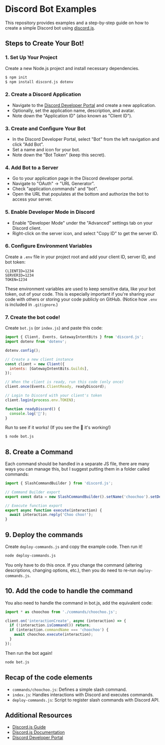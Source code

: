 # Discord Bot Examples

This repository provides examples and a step-by-step guide on how to create a simple Discord bot using [discord.js](https://discord.js.org/#/).

## Steps to Create Your Bot!

### 1. Set Up Your Project

Create a new Node.js project and install necessary dependencies.

```sh
$ npm init
$ npm install discord.js dotenv
```

### 2. Create a Discord Application

- Navigate to the [Discord Developer Portal](https://discord.com/developers/applications/) and create a new application.
- Optionally, set the application name, description, and avatar.
- Note down the "Application ID" (also known as "Client ID").

### 3. Create and Configure Your Bot

- In the Discord Developer Portal, select "Bot" from the left navigation and click "Add Bot".
- Set a name and icon for your bot.
- Note down the "Bot Token" (keep this secret).

### 4. Add Bot to a Server

- Go to your application page in the Discord developer portal.
- Navigate to "OAuth" -> "URL Generator".
- Check "application.commands" and "bot".
- Open the URL that populates at the bottom and authorize the bot to access your server.

### 5. Enable Developer Mode in Discord

- Enable "Developer Mode" under the "Advanced" settings tab on your Discord client.
- Right-click on the server icon, and select "Copy ID" to get the server ID.

### 6. Configure Environment Variables

Create a `.env` file in your project root and add your client ID, server ID, and bot token:

```plaintext
CLIENTID=1234
SERVERID=1234
TOKEN=1234
```

These environment variables are used to keep sensitive data, like your bot token, out of your code. This is especially important if you're sharing your code with others or storing your code publicly on GitHub. (Notice how `.env` is included in `.gitignore`.)

### 7. Create the bot code!

Create `bot.js` (or `index.js`) and paste this code:

```javascript
import { Client, Events, GatewayIntentBits } from 'discord.js';
import dotenv from 'dotenv';

dotenv.config();

// Create a new client instance
const client = new Client({
  intents: [GatewayIntentBits.Guilds],
});

// When the client is ready, run this code (only once)
client.once(Events.ClientReady, readyDiscord);

// Login to Discord with your client's token
client.login(process.env.TOKEN);

function readyDiscord() {
  console.log('💖');
}
```

Run to see if it works! (If you see the 💖 it's working!)

```sh
$ node bot.js
```

## 8. Create a Command

Each command should be handled in a separate JS file, there are many ways you can manage this, but I suggest putting them in a folder called commands:

```javascript
import { SlashCommandBuilder } from 'discord.js';

// Command Builder export
export const data = new SlashCommandBuilder().setName('choochoo').setDescription('Replies choo choo!');

// Execute function export
export async function execute(interaction) {
  await interaction.reply('Choo choo!');
}
```

## 9. Deploy the commands

Create `deploy-commands.js` and copy the example code. Then run it!

```sh
node deploy-commands.js
```

You only have to do this once. If you change the command (altering descriptions, changing options, etc.), then you do need to re-run `deploy-commands.js`.

## 10. Add the code to handle the command

You also need to handle the command in bot.js, add the equivalent code:

```javascript
import * as choochoo from './commands/choochoo.js';

client.on('interactionCreate', async (interaction) => {
  if (!interaction.isCommand()) return;
  if (interaction.commandName === 'choochoo') {
    await choochoo.execute(interaction);
  }
});
```

Then run the bot again!

```sh
node bot.js
```

## Recap of the code elements

- `commands/choochoo.js`: Defines a simple slash command.
- `index.js`: Handles interactions with Discord and executes commands.
- `deploy-commands.js`: Script to register slash commands with Discord API.

## Additional Resources

- [Discord.js Guide](https://discordjs.guide/)
- [Discord.js Documentation](https://discord.js.org/#/docs/main/stable/general/welcome)
- [Discord Developer Portal](https://discord.com/developers/applications/)
